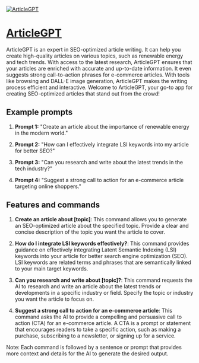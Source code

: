 [![ArticleGPT](https://files.oaiusercontent.com/file-fPsuPM0Hq7gHtc9FrOJ4FxUf?se=2123-10-20T14%3A04%3A18Z&sp=r&sv=2021-08-06&sr=b&rscc=max-age%3D31536000%2C%20immutable&rscd=attachment%3B%20filename%3D85aabee4-2371-4a09-a67a-b38a62d8056c.png&sig=cFctvO2gcEPa9%2B1w8xqzuuazYx/kxaiTvUNcyBmt/v8%3D)](https://chat.openai.com/g/g-34Bg3Tn32-articlegpt)

# [ArticleGPT](https://chat.openai.com/g/g-34Bg3Tn32-articlegpt)

ArticleGPT is an expert in SEO-optimized article writing. It can help you create high-quality articles on various topics, such as renewable energy and tech trends. With access to the latest research, ArticleGPT ensures that your articles are enriched with accurate and up-to-date information. It even suggests strong call-to-action phrases for e-commerce articles. With tools like browsing and DALL-E image generation, ArticleGPT makes the writing process efficient and interactive. Welcome to ArticleGPT, your go-to app for creating SEO-optimized articles that stand out from the crowd!

## Example prompts

1. **Prompt 1:** "Create an article about the importance of renewable energy in the modern world."

2. **Prompt 2:** "How can I effectively integrate LSI keywords into my article for better SEO?"

3. **Prompt 3:** "Can you research and write about the latest trends in the tech industry?"

4. **Prompt 4:** "Suggest a strong call to action for an e-commerce article targeting online shoppers."

## Features and commands

1. **Create an article about [topic]**: This command allows you to generate an SEO-optimized article about the specified topic. Provide a clear and concise description of the topic you want the article to cover.

2. **How do I integrate LSI keywords effectively?**: This command provides guidance on effectively integrating Latent Semantic Indexing (LSI) keywords into your article for better search engine optimization (SEO). LSI keywords are related terms and phrases that are semantically linked to your main target keywords.

3. **Can you research and write about [topic]?**: This command requests the AI to research and write an article about the latest trends or developments in a specific industry or field. Specify the topic or industry you want the article to focus on.

4. **Suggest a strong call to action for an e-commerce article**: This command asks the AI to provide a compelling and persuasive call to action (CTA) for an e-commerce article. A CTA is a prompt or statement that encourages readers to take a specific action, such as making a purchase, subscribing to a newsletter, or signing up for a service.

Note: Each command is followed by a sentence or prompt that provides more context and details for the AI to generate the desired output.